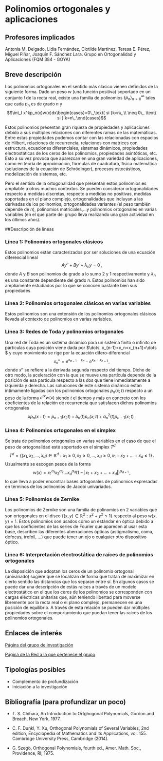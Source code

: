 # Polinomios ortogonales y aplicaciones

## Profesores implicados 

Antonia M. Delgado, Lidia Fernández, Clotilde
Martínez, Teresa E. Pérez, Miguel Piñar, Joaquín F. Sánchez Lara. Grupo
en Ortogonalidad y Aplicaciones (FQM 384 - GOYA)

## Breve descripción

Los polinomios ortogonales en el sentido más clásico vienen definidos de
la siguiente forma. Dado un peso $w$ (una función positiva) soportado en
un conjunto $I$ de la recta real, existe una familia de polinomios
$\{p_n\}_{n=0}^\infty$ tales que cada $p_n$ es de grado $n$ y
$$\int_I x^kp_n(x)w(x)dx\begin{cases}=0\,,\text{ si }k<n\,,\\ \neq 0\,, \text{ si } k=n\,.\end{cases}$$

Estos polinomios presentan gran riqueza de propiedades y aplicaciones
debido a sus múltiples relaciones con diferentes ramas de las
matemáticas. Entre estas propiedades podemos contar con las relacionadas
con espacios de Hilbert, relaciones de recurrencia, relaciones con
matrices con estructura, ecuaciones diferenciales, sistemas dinámicos,
propiedades electrostáticas de los ceros de los polinomios, propiedades
asintóticas, etc. Esto a su vez provoca que aparezcan en una gran
variedad de aplicaciones, como en teoría de aproximación, fórmulas de
cuadratura, física matemática (soluciones de la ecuación de
Schrödinger), procesos estocásticos, modelización de sistemas, etc.

Pero el sentido de la ortogonalidad que presentan estos polinomios es
ampliable a otros muchos contextos. Se pueden considerar ortogonalidades
respecto a medidas discretas, respecto a medidas no positivas, medidas
soportadas en el plano complejo, ortogonalidades que incluyan a las
derivadas de los polinomios, ortogonalidades variantes (el peso también
depende de $n$), polinomios matriciales,…y polinomios ortogonales en
varias variables (en el que parte del grupo lleva realizando una gran
actividad en los últimos años).

##Descripción de líneas

### Línea 1: Polinomios ortogonales clásicos

Estos polinomios están caracterizados por ser soluciones de una ecuación
diferencial lineal $$Ay''+By'+\lambda_n y=0\,,$$ donde $A$ y $B$ son
polinomios de grado a lo sumo $2$ y $1$ respectivamente y $\lambda_n$ es
una constante dependiente del grado $n$. Estos polinomios han sido
ampliamente estudiados por lo que se conocen bastante bien sus
propiedades.

### Línea 2: Polinomios ortogonales clásicos en varias variables

Estos polinomios son una extensión de los polinomios ortogonales
clásicos llevada al contexto de polinomios en varias variables.

### Línea 3: Redes de Toda y polinomios ortogonales

Una red de Toda es un sistema dinámico para un sistema finito o infinito
de partículas cuya posición viene dada por
$\dots, x_{n-1}<x_n<x_{n+1}<\dots $ y cuyo movimiento se rige por la
ecuación difero-diferencial $$x_n''=e^{x_{n-1}-x_n}-e^{x_n-x_{n+1}}\,,$$
donde $x''$ se refiere a la derivada segunda respecto del tiempo. Dicho
de otro modo, la aceleración con la que se mueve una partícula depende
de la posición de esa partícula respecto a las dos que tiene
inmediatamente a izquierda y derecha. Las soluciones de este sistema
dinámico están íntimamente ligadas con los polinomios ortogonales
$p_n(x;t)$ respecto a un peso de la forma $e^{tx}w(x)$ siendo $t$ el
tiempo y más en concreto con los coeficientes de la relación de
recurrencia que satisfacen dichos polinomios ortogonales
$$xp_n(x:t)=p_{n+1}(x;t)+b_n(t)p_n(x;t)+a_n^2(t)p_{n-1}(x;t)\,.$$

### Línea 4: Polinomios ortogonales en el simplex

Se trata de polinomios ortogonales en varias variables en el caso de que
el peso de ortogonalidad esté soportado en el simplex $T^d$
$$T^d=\{(x_1,x_2,\dots,x_d)\in\mathbb{R}^d: x_1\geq 0, x_2\geq 0, \dots, x_d\geq 0, x_1+x_2+\dots+x_d\leq 1\}\,.$$
Usualmente se escogen pesos de la forma
$$w(x)=x_1^{\alpha_1}x_2^{\alpha_2}\dots x_d^{\alpha_d}(1-|x_1+x_2+\dots+x_d|)^{\alpha_{d+1}}\,,$$
lo que lleva a poder encontrar bases ortogonales de polinomios
expresadas en términos de los polinomios de Jacobi univariados.

### Línea 5: Polinomios de Zernike

Los polinomios de Zernike son una familia de polinomios en 2 variables
que son ortogonales en el disco
$\{(x,y)\in\mathbb{R}^2: x^2+y^2\leq 1\}$ respecto al peso $w(x,y)=1$.
Estos polinomios son usados como un estándar en óptica debido a que los
coeficientes de las series de Fourier que aparecen al usar esta base,
describen las diferentes aberraciones ópticas (astigmatismo, coma,
defocus, trefoil, ...) que puede tener un ojo o cualquier otro
dispositivo óptico.

### Línea 6: Interpretación electrostática de raíces de polinomios ortogonales

La disposición que adoptan los ceros de un polinomio ortogonal
(univariado) sugiere que se localizan de forma que tratan de maximizar
en cierto sentido las distancias que los separan entre sí. En algunos
casos se puede dar una descripción de estás raíces a través de un modelo
electrostático en el que los ceros de los polinomios se corresponden con
cargas eléctricas unitarias que, aún teniendo libertad para moverse
libremente por la recta real o el plano complejo, permanecen en una
posición de equilibrio. A través de esta relación se pueden dar
múltiples propiedades sobre el comportamiento que puedan tener las
raíces de los polinomios ortogonales.

## Enlaces de interés

[Página del grupo de investigación](https://www.ugr.es/~goya)

[Página de la Red a la que pertenece el grupo](https://euler.us.es/~orthonet/)

## Tipologías posibles

-   Complemento de profundización
-   Iniciación a la investigación

## Bibliografía (para profundizar un poco)

-   T. S. Chihara, An Introduction to Ortghogonal Polynomials, Gordon and Breach, New York, 1977.

-   C. F. Dunkl, Y. Xu, Orthogonal Polynomials of Several Variables, 2nd edition, Encyclopedia of Mathematics and its  Applications, vol. 155. Cambridge University Press, Cambridge (2014).

-   G. Szegö, Orthogonal Polynomials, fourth ed., Amer. Math. Soc., Providence, RI, 1975.

